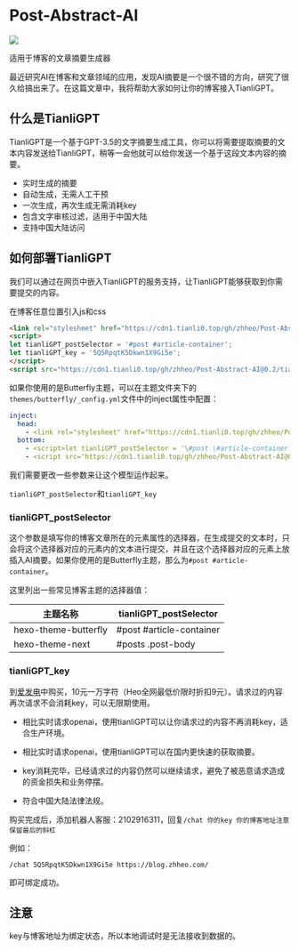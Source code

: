 # Post-Abstract-AI

![](https://bu.dusays.com/2023/04/15/643a29d0cf651.png)

适用于博客的文章摘要生成器

最近研究AI在博客和文章领域的应用，发现AI摘要是一个很不错的方向，研究了很久给搞出来了。在这篇文章中，我将帮助大家如何让你的博客接入TianliGPT。

## 什么是TianliGPT

TianliGPT是一个基于GPT-3.5的文字摘要生成工具，你可以将需要提取摘要的文本内容发送给TianliGPT，稍等一会他就可以给你发送一个基于这段文本内容的摘要。

- 实时生成的摘要
- 自动生成，无需人工干预
- 一次生成，再次生成无需消耗key
- 包含文字审核过滤，适用于中国大陆
- 支持中国大陆访问

## 如何部署TianliGPT

我们可以通过在网页中嵌入TianliGPT的服务支持，让TianliGPT能够获取到你需要提交的内容。

在博客任意位置引入js和css

```html
<link rel="stylesheet" href="https://cdn1.tianli0.top/gh/zhheo/Post-Abstract-AI@0.2/tianli_gpt.css">
<script>
let tianliGPT_postSelector = '#post #article-container';
let tianliGPT_key = '5Q5RpqtK5Dkwn1X9Gi5e';
</script>
<script src="https://cdn1.tianli0.top/gh/zhheo/Post-Abstract-AI@0.2/tianli_gpt.js"></script>
```

如果你使用的是Butterfly主题，可以在主题文件夹下的`themes/butterfly/_config.yml`文件中的inject属性中配置：

```yaml
inject:
  head:
    - <link rel="stylesheet" href="https://cdn1.tianli0.top/gh/zhheo/Post-Abstract-AI@0.2/tianli_gpt.css">
  bottom:
    - <script>let tianliGPT_postSelector = '\#post \#article-container';let tianliGPT_key = '5Q5RpqtK5Dkwn1X9Gi5e';</script>
    - <script src="https://cdn1.tianli0.top/gh/zhheo/Post-Abstract-AI@0.2/tianli_gpt.js"></script>
```

我们需要更改一些参数来让这个模型运作起来。

`tianliGPT_postSelector`和`tianliGPT_key`

### tianliGPT_postSelector

这个参数是填写你的博客文章所在的元素属性的选择器，在生成提交的文本时，只会将这个选择器对应的元素内的文本进行提交，并且在这个选择器对应的元素上放插入AI摘要。如果你使用的是Butterfly主题，那么为`#post #article-container`。

这里列出一些常见博客主题的选择器值：

| 主题名称             | tianliGPT_postSelector         |
| -------------------- | ------------------------ |
| hexo-theme-butterfly | #post #article-container |
| hexo-theme-next      | #posts .post-body        |

### tianliGPT_key

到[爱发电](https://afdian.net/item/f18c2e08db4411eda2f25254001e7c00)中购买，10元一万字符（Heo全网最低价限时折扣9元）。请求过的内容再次请求不会消耗key，可以无限期使用。

- 相比实时请求openai，使用tianliGPT可以让你请求过的内容不再消耗key，适合生产环境。
- 相比实时请求openai，使用tianliGPT可以在国内更快速的获取摘要。

- key消耗完毕，已经请求过的内容仍然可以继续请求，避免了被恶意请求造成的资金损失和业务停摆。

- 符合中国大陆法律法规。

购买完成后，添加机器人客服：2102916311，回复`/chat 你的key 你的博客地址注意保留最后的斜杠`

例如：

```
/chat 5Q5RpqtK5Dkwn1X9Gi5e https://blog.zhheo.com/
```

即可绑定成功。

## 注意

key与博客地址为绑定状态，所以本地调试时是无法接收到数据的。